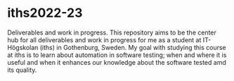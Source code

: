 # iths2022-23
Deliverables and work in progress.
This repository aims to be the center hub for all deliverables and work in progress for me as a student at IT-Högskolan (iths) in Gothenburg, Sweden. My goal with studying this course at iths is to learn about automation in software testing; when and where it is useful and when it enhances our knowledge about the software tested amd its quality. 

